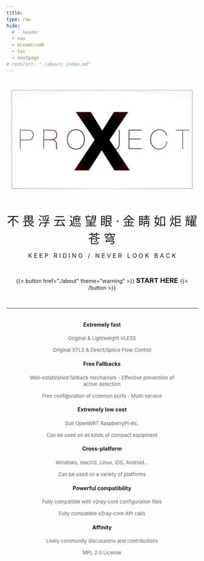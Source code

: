 ```yaml
---
title:
type: raw
hide:
  # - header
  - nav
  - breadcrumb
  - toc
  - nextpage
# redirect: "./about/_index.md"
---
```


<br />


<div  align="center">  
<div class="row">
<div class="col-xs-10 offset-xs-1 col-sm-8 offset-sm-2 col-md-6 offset-md-3 col-lg-4 offset-lg-4">
<img src="./LogoX2.png" alt="logo" align=center />
</div>
</div>

<br />

<br />

<font size="6" >不 畏 浮 云 遮 望 眼  ·  金 睛 如 炬 耀 苍 穹</font>

<font size="3" >K E E P &nbsp; R I D I N G &nbsp; / &nbsp; N E V E R &nbsp; L O O K &nbsp; B A C K</font>

<br/>

{{< button href="./about" theme="warning" >}} <font size="4" > **START HERE** </font> {{< /button >}}  

<br />

---

</div>

<div  align="center">  
<div style="width:80%;display: inline-block;" >

<div class="row row-cols-1 row-cols-sm-2 row-cols-md-3">

<div class="col">

#### Extremely fast


<font size="2" color="#606060" >Original & Lightweight VLESS</font>

<font size="2" color="#606060" >Original XTLS & Direct/Splice Flow Control</font>

</div>
<div class="col">

#### Free Fallbacks

<font size="2" color="#606060" >Well-established fallback mechanism - Effective prevention of active detection</font>

<font size="2" color="#606060" >Free configuration of common ports - Multi-service</font>

</div>
<div class="col">

#### Extremely low cost

<font size="2" color="#606060" >Suit OpenWRT RaspberryPi etc.</font>

<font size="2" color="#606060" >Can be used on all kinds of compact equipment</font>

</div>
<div class="col">

#### Cross-platform

<font size="2" color="#606060" >Windows, macOS, Linux, iOS, Android... </font>

<font size="2" color="#606060" >Can be used on a variety of platforms</font>

</div>
<div class="col">

#### Powerful compatibility

<font size="2" color="#606060" >Fully compatible with v2ray-core configuration files</font>

<font size="2" color="#606060" >Fully compatible v2ray-core API calls</font>

</div>
<div class="col">

#### Affinity

<font size="2" color="#606060" >Lively community discussions and contributions</font>

<font size="2" color="#606060" >MPL 2.0 License</font>

</div>
</div >

</div>
</div>

<br />

<br />
